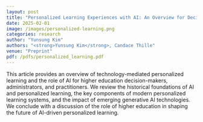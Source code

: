 ```yaml
---
layout: post
title: "Personalized Learning Experiences with AI: An Overview for Decision-Makers and Practitioners"
date: 2025-02-01
image: /images/personalized-learning.png
categories: research
author: "Yunsung Kim"
authors: "<strong>Yunsung Kim</strong>, Candace Thille"
venue: "Preprint"
pdf: /pdfs/personalized_learning.pdf
---
```

This article provides an overview of technology-mediated personalized learning and the role of AI for higher education decision-makers, administrators, and practitioners. We review the historical foundations of AI and personalized learning, the key components of modern personalized learning systems, and the impact of emerging generative AI technologies. We conclude with a discussion of the role of higher education in shaping the future of AI-driven personalized learning.
